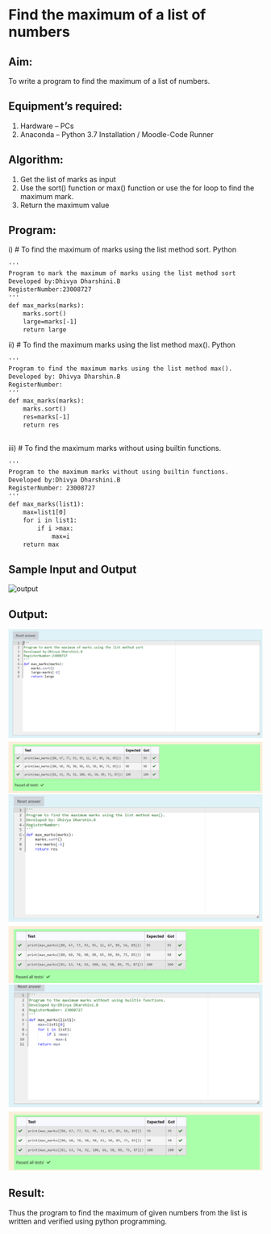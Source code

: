 # Find the maximum of a list of numbers
## Aim:
To write a program to find the maximum of a list of numbers.
## Equipment’s required:
1.	Hardware – PCs
2.	Anaconda – Python 3.7 Installation / Moodle-Code Runner
## Algorithm:
1.	Get the list of marks as input
2.	Use the sort() function or max() function or use the for loop to find the maximum mark.
3.	Return the maximum value
## Program:

i)	# To find the maximum of marks using the list method sort.
Python
``````
''' 
Program to mark the maximum of marks using the list method sort
Developed by:Dhivya Dharshini.B
RegisterNumber:23008727
'''
def max_marks(marks):
    marks.sort()
    large=marks[-1]
    return large
``````
ii)	# To find the maximum marks using the list method max().
Python
``````
''' 
Program to find the maximum marks using the list method max().
Developed by: Dhivya Dharshin.B
RegisterNumber: 
'''
def max_marks(marks):
    marks.sort()
    res=marks[-1]
    return res


``````

iii) # To find the maximum marks without using builtin functions.
``````
''' 
Program to the maximum marks without using builtin functions.
Developed by:Dhivya Dharshini.B 
RegisterNumber: 23008727
'''
def max_marks(list1):
    max=list1[0]
    for i in list1:
        if i >max:
            max=i
    return max

``````
## Sample Input and Output
![output](./img/max_marks1.jpg) 

## Output:
![output](/Screenshot%202023-12-01%20212605.png)
![output](/Screenshot%202023-12-02%20131802.png)
![output](/Screenshot%202023-12-02%20131826.png)
## Result:
Thus the program to find the maximum of given numbers from the list is written and verified using python programming.